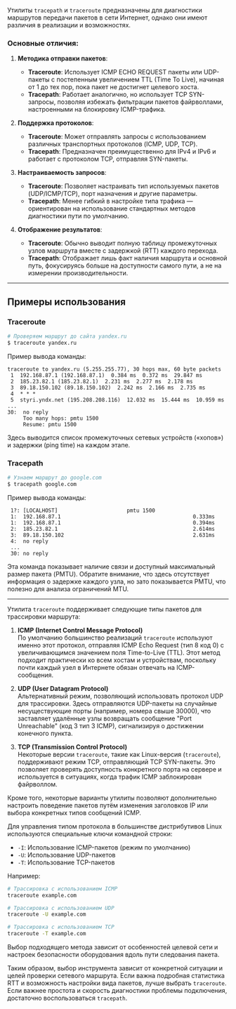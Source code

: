Утилиты `tracepath` и `traceroute` предназначены для диагностики маршрутов передачи пакетов в сети Интернет, однако они имеют различия в реализации и возможностях.

### Основные отличия:

1. **Методика отправки пакетов**:
   - **Traceroute**: Использует ICMP ECHO REQUEST пакеты или UDP-пакеты с постепенным увеличением TTL (Time To Live), начиная от 1 до тех пор, пока пакет не достигнет целевого хоста.
   - **Tracepath**: Работает аналогично, но использует TCP SYN-запросы, позволяя избежать фильтрации пакетов файрволлами, настроенными на блокировку ICMP-трафика.

2. **Поддержка протоколов**:
   - **Traceroute**: Может отправлять запросы с использованием различных транспортных протоколов (ICMP, UDP, TCP).
   - **Tracepath**: Предназначен преимущественно для IPv4 и IPv6 и работает с протоколом TCP, отправляя SYN-пакеты.

3. **Настраиваемость запросов**:
   - **Traceroute**: Позволяет настраивать тип используемых пакетов (UDP/ICMP/TCP), порт назначения и другие параметры.
   - **Tracepath**: Менее гибкий в настройке типа трафика — ориентирован на использование стандартных методов диагностики пути по умолчанию.

4. **Отображение результатов**:
   - **Traceroute**: Обычно выводит полную таблицу промежуточных узлов маршрута вместе с задержкой (RTT) каждого перехода.
   - **Tracepath**: Отображает лишь факт наличия маршрута и основной путь, фокусируясь больше на доступности самого пути, а не на измерении производительности.

---

## Примеры использования

### Traceroute
```bash
# Проверяем маршрут до сайта yandex.ru
$ traceroute yandex.ru
```
Пример вывода команды:
```
traceroute to yandex.ru (5.255.255.77), 30 hops max, 60 byte packets
 1  192.168.87.1 (192.168.87.1)  0.384 ms  0.372 ms  29.847 ms
 2  185.23.82.1 (185.23.82.1)  2.231 ms  2.277 ms  2.178 ms
 3  89.18.150.102 (89.18.150.102)  2.242 ms  2.166 ms  2.735 ms
 4  * * *
 5  styri.yndx.net (195.208.208.116)  12.032 ms  15.444 ms  10.959 ms
...
30:  no reply
     Too many hops: pmtu 1500
     Resume: pmtu 1500 
```
Здесь выводится список промежуточных сетевых устройств («хопов») и задержки (ping time) на каждом этапе.

### Tracepath
```bash
# Узнаем маршрут до google.com
$ tracepath google.com
```
Пример вывода команды:
```
 1?: [LOCALHOST]                      pmtu 1500
 1:  192.168.87.1                                          0.333ms 
 1:  192.168.87.1                                          0.394ms 
 2:  185.23.82.1                                           2.614ms 
 3:  89.18.150.102                                         2.631ms 
 4:  no reply
 ...
 30: no reply
```
Эта команда показывает наличие связи и доступный максимальный размер пакета (PMTU). Обратите внимание, что здесь отсутствует информация о задержке каждого узла, но зато показывается PMTU, что полезно для анализа ограничений MTU.

---

Утилита `traceroute` поддерживает следующие типы пакетов для трассировки маршрута:

1. **ICMP (Internet Control Message Protocol)**  
   По умолчанию большинство реализаций `traceroute` используют именно этот протокол, отправляя ICMP Echo Request (тип 8 код 0) с увеличивающимся значением поля Time-to-Live (TTL). Этот метод подходит практически ко всем хостам и устройствам, поскольку почти каждый узел в Интернете обязан отвечать на ICMP-сообщения.

2. **UDP (User Datagram Protocol)**  
   Альтернативный режим, позволяющий использовать протокол UDP для трассировки. Здесь отправляются UDP-пакеты на случайные несуществующие порты (например, номера свыше 30000), что заставляет удалённые узлы возвращать сообщение "Port Unreachable" (код 3 тип 3 ICMP), сигнализируя о достижении конечного пункта.

3. **TCP (Transmission Control Protocol)**  
   Некоторые версии `traceroute`, такие как Linux-версия (`traceroute`), поддерживают режим TCP, отправляющий TCP SYN-пакеты. Это позволяет проверять доступность конкретного порта на сервере и используется в ситуациях, когда трафик ICMP заблокирован файрволлом.

Кроме того, некоторые варианты утилиты позволяют дополнительно настроить поведение пакетов путём изменения заголовков IP или выбора конкретных типов сообщений ICMP.

Для управления типом протокола в большинстве дистрибутивов Linux используются специальные ключи командной строки:

- `-I`: Использование ICMP-пакетов (режим по умолчанию)
- `-U`: Использование UDP-пакетов
- `-T`: Использование TCP-пакетов

Например:

```bash
# Трассировка с использованием ICMP
traceroute example.com

# Трассировка с использованием UDP
traceroute -U example.com

# Трассировка с использованием TCP
traceroute -T example.com
```

Выбор подходящего метода зависит от особенностей целевой сети и настроек безопасности оборудования вдоль пути следования пакета.

Таким образом, выбор инструмента зависит от конкретной ситуации и целей проверки сетевого маршрута. Если важна подробная статистика RTT и возможность настройки вида пакетов, лучше выбрать `traceroute`. Если важнее простота и скорость диагностики проблемы подключения, достаточно воспользоваться `tracepath`.


